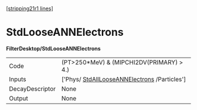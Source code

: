 [[stripping21r1 lines]](./stripping21r1-commonparticles)

# StdLooseANNElectrons

**FilterDesktop/StdLooseANNElectrons**

|                 |                                                                                           |
|-----------------|-------------------------------------------------------------------------------------------|
| Code            | (PT\>250\*MeV) & (MIPCHI2DV(PRIMARY) \> 4.)                                               |
| Inputs          | ['Phys/ [StdAllLooseANNElectrons](./stripping21r1-stdalllooseannelectrons) /Particles'] |
| DecayDescriptor | None                                                                                      |
| Output          | None                                                                                      |
